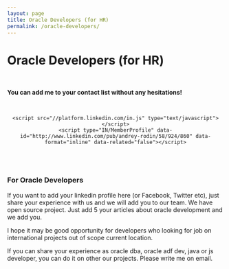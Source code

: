 ```yaml
---
layout: page
title: Oracle Developers (for HR)
permalink: /oracle-developers/
---
```



# Oracle Developers (for HR)


<br/>

**You can add me to your contact list without any hesitations!**  


<br/>

<div align="center">

    <script src="//platform.linkedin.com/in.js" type="text/javascript"></script>
    <script type="IN/MemberProfile" data-id="http://www.linkedin.com/pub/andrey-rodin/58/924/860" data-format="inline" data-related="false"></script>

</div>

<br/>
<br/>


### For Oracle Developers

If you want to add your linkedin profile here (or Facebook, Twitter etc), just share your experience with us and we will add you to our team. We have open source project. Just add 5 your articles about oracle development and we add you.

I hope it may be good opportunity for developers who looking for job on international projects out of scope current location.

If you can share your experience as oracle dba, oracle adf dev, java or js developer, you can do it on other our projects. Please write me on email.
